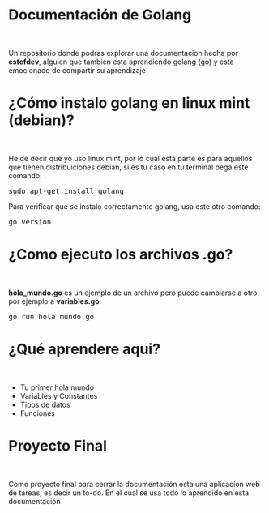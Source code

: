 # Documentación de Golang
<br>

<p>Un repositorio donde podras explorar una documentacion hecha por <b>estefdev</b>, alguien que tambien esta aprendiendo golang (go) y esta emocionado de compartir su aprendizaje</p>

# ¿Cómo instalo golang en linux mint (debian)?
<br>

<p>He de decir que yo uso linux mint, por lo cual esta parte es para aquellos que tienen distribuiciones debian, si es tu caso en tu terminal pega este comando:</p>

<pre>sudo apt-get install golang</pre>

<p>Para verificar que se instalo correctamente golang, usa este otro comando:</p>

<pre>go version</pre>

# ¿Como ejecuto los archivos .go?
<br>

<p><b>hola_mundo.go</b> es un ejemplo de un archivo pero puede cambiarse a otro por ejemplo a <b>variables.go</b></p>

<pre>go run hola_mundo.go</pre>

# ¿Qué aprendere aqui?
<br>

<ul>
	<li>Tu primer hola mundo</li>
	<li>Variables y Constantes</li>
	<li>Tipos de datos</li>
	<li>Funciones</li>
</ul>

# Proyecto Final
<br>

<p>Como proyecto final para cerrar la documentación esta una aplicacion web de tareas, es decir un to-do. En el cual se usa todo lo aprendido en esta documentación</p>